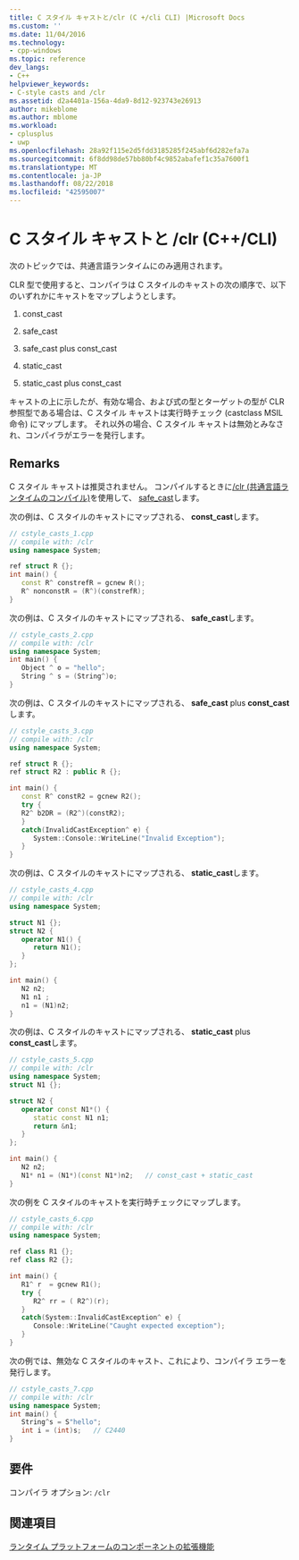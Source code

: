 ```yaml
---
title: C スタイル キャストと/clr (C +/cli CLI) |Microsoft Docs
ms.custom: ''
ms.date: 11/04/2016
ms.technology:
- cpp-windows
ms.topic: reference
dev_langs:
- C++
helpviewer_keywords:
- C-style casts and /clr
ms.assetid: d2a4401a-156a-4da9-8d12-923743e26913
author: mikeblome
ms.author: mblome
ms.workload:
- cplusplus
- uwp
ms.openlocfilehash: 28a92f115e2d5fdd3185285f245abf6d282efa7a
ms.sourcegitcommit: 6f8dd98de57bb80bf4c9852abafef1c35a7600f1
ms.translationtype: MT
ms.contentlocale: ja-JP
ms.lasthandoff: 08/22/2018
ms.locfileid: "42595007"
---
```

# <a name="c-style-casts-with-clr-ccli"></a>C スタイル キャストと /clr (C++/CLI)

次のトピックでは、共通言語ランタイムにのみ適用されます。

CLR 型で使用すると、コンパイラは C スタイルのキャストの次の順序で、以下のいずれかにキャストをマップしようとします。

1. const_cast

2. safe_cast

3. safe_cast plus const_cast

4. static_cast

5. static_cast plus const_cast

キャストの上に示したが、有効な場合、および式の型とターゲットの型が CLR 参照型である場合は、C スタイル キャストは実行時チェック (castclass MSIL 命令) にマップします。 それ以外の場合、C スタイル キャストは無効とみなされ、コンパイラがエラーを発行します。

## <a name="remarks"></a>Remarks

C スタイル キャストは推奨されません。 コンパイルするときに[/clr (共通言語ランタイムのコンパイル)](../build/reference/clr-common-language-runtime-compilation.md)を使用して、 [safe_cast](../windows/safe-cast-cpp-component-extensions.md)します。

次の例は、C スタイルのキャストにマップされる、 **const_cast**します。

```cpp
// cstyle_casts_1.cpp
// compile with: /clr
using namespace System;

ref struct R {};
int main() {
   const R^ constrefR = gcnew R();
   R^ nonconstR = (R^)(constrefR);
}
```

次の例は、C スタイルのキャストにマップされる、 **safe_cast**します。

```cpp
// cstyle_casts_2.cpp
// compile with: /clr
using namespace System;
int main() {
   Object ^ o = "hello";
   String ^ s = (String^)o;
}
```

次の例は、C スタイルのキャストにマップされる、 **safe_cast** plus **const_cast**します。

```cpp
// cstyle_casts_3.cpp
// compile with: /clr
using namespace System;

ref struct R {};
ref struct R2 : public R {};

int main() {
   const R^ constR2 = gcnew R2();
   try {
   R2^ b2DR = (R2^)(constR2);
   }
   catch(InvalidCastException^ e) {
      System::Console::WriteLine("Invalid Exception");
   }
}
```

次の例は、C スタイルのキャストにマップされる、 **static_cast**します。

```cpp
// cstyle_casts_4.cpp
// compile with: /clr
using namespace System;

struct N1 {};
struct N2 {
   operator N1() {
      return N1();
   }
};

int main() {
   N2 n2;
   N1 n1 ;
   n1 = (N1)n2;
}
```

次の例は、C スタイルのキャストにマップされる、 **static_cast** plus **const_cast**します。

```cpp
// cstyle_casts_5.cpp
// compile with: /clr
using namespace System;
struct N1 {};

struct N2 {
   operator const N1*() {
      static const N1 n1;
      return &n1;
   }
};

int main() {
   N2 n2;
   N1* n1 = (N1*)(const N1*)n2;   // const_cast + static_cast
}
```

次の例を C スタイルのキャストを実行時チェックにマップします。

```cpp
// cstyle_casts_6.cpp
// compile with: /clr
using namespace System;

ref class R1 {};
ref class R2 {};

int main() {
   R1^ r  = gcnew R1();
   try {
      R2^ rr = ( R2^)(r);
   }
   catch(System::InvalidCastException^ e) {
      Console::WriteLine("Caught expected exception");
   }
}
```

次の例では、無効な C スタイルのキャスト、これにより、コンパイラ エラーを発行します。

```cpp
// cstyle_casts_7.cpp
// compile with: /clr
using namespace System;
int main() {
   String^s = S"hello";
   int i = (int)s;   // C2440
}
```

## <a name="requirements"></a>要件

コンパイラ オプション: `/clr`

## <a name="see-also"></a>関連項目

[ランタイム プラットフォームのコンポーネントの拡張機能](../windows/component-extensions-for-runtime-platforms.md)